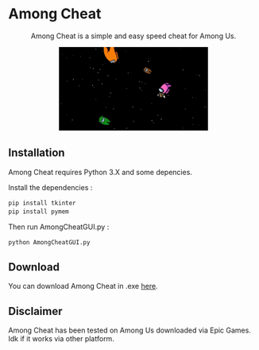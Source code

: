 # Among Cheat


<p align="center">
Among Cheat is a simple and easy speed cheat for Among Us.
</p>
<p align="center">
<img src="src/background.png"/>
</p>

## Installation

Among Cheat requires Python 3.X and some depencies.

Install the dependencies :

```sh
pip install tkinter
pip install pymem
```

Then run AmongCheatGUI.py :

```sh
python AmongCheatGUI.py
```

## Download

You can download Among Cheat in .exe <a href="https://github.com/akira-trinity/AmongCheat/releases">here</a>.

## Disclaimer

Among Cheat has been tested on Among Us downloaded via Epic Games. Idk if it works via other platform.



